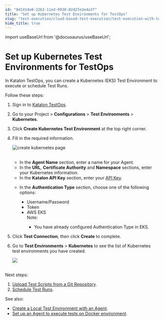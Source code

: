 ```yaml
---
id: "8d1414e0-22b2-11ed-9930-0242fe3e4a3f"
title: "Set up Kubernetes Test Environments for TestOps"
slug: "test-execution/cloud-based-test-execution/test-execution-with-testops/set-up-kubernetes-test-environments-for-testops"
hide_title: true
---
```

import useBaseUrl from '@docusaurus/useBaseUrl';


# <a id="id" class="anchor_top_offset"/><a id="ariaid-title1" class="anchor_top_offset"/>Set up Kubernetes Test Environments for TestOps

<p xmlns="http://www.w3.org/1999/xhtml" className="p">In Katalon TestOps, you can create a Kubernetes (EKS) Test   Environment to execute or schedule Test Runs.</p> 
<p xmlns="http://www.w3.org/1999/xhtml" className="p">Follow these steps:</p> 
<ol xmlns="http://www.w3.org/1999/xhtml" className="ol"><li className="li">Sign in to <a className="xref j-external-link" href="https://testops.katalon.io/login" target="_blank">Katalon       TestOps</a>.</li><li className="li">     <p className="p">Go to your Project &gt; <strong className="ph b">Configurations</strong> &gt;       <strong className="ph b">Test Environments</strong> &gt;       <strong className="ph b">Kubernetes</strong>.</p>   </li><li className="li">     <p className="p">Click <strong className="ph b">Create Kubernetes Test Environment</strong> at the       top right corner.</p>   </li><li className="li">     <p className="p">Fill in the required information.</p>     <p className="p">       <img className="image" src={useBaseUrl("https://github.com/katalon-studio/docs-images/raw/master/katalon-analytics/docs/testops-revamp-aug-aws-eks/create-kubernetes-page-2.png")} alt="create kubernetes page" /><br /><br />     </p>     <ul className="ul"><li className="li">In the <strong className="ph b">Agent Name</strong> section, enter a name for         your Agent.</li><li className="li">In the <strong className="ph b">URL</strong>, <strong className="ph b">Certificate           Authority</strong> and <strong className="ph b">Namespace</strong> sections, enter         your Kubernetes information.</li><li className="li">In the <strong className="ph b">Katalon API Key</strong> section, enter your <a className="xref j-external-link" href="https://analytics.katalon.com/user/apikey" target="_blank">API Key</a>.</li><li className="li">         <p className="p">In the <strong className="ph b">Authentication Type</strong> section, choose one           of the following options:</p>         <ul className="ul"><li className="li">Username/Password</li><li className="li">Token</li><li className="li">AWS EKS<div className="note note note_note"><span className="note__title">Note:</span>                <p className="p" /><div className="p"><ul className="ul"><li className="li"><p className="p">You have already configured Authentication Type in EKS.</p></li></ul></div>             </div></li></ul>       </li></ul></li><li className="li"><p className="p">Click <strong className="ph b">Test Connection</strong>, then click       <strong className="ph b">Create</strong> to complete.</p></li><li className="li"><p className="p">Go to <strong className="ph b">Test Environments</strong> &gt;       <strong className="ph b">Kubernetes</strong> to see the list of Kubernetes test       environments you have created.</p><p className="p">       <img className="image" src={useBaseUrl("https://github.com/katalon-studio/docs-images/raw/master/katalon-analytics/docs/testops-revamp-aug-aws-eks/kubernetes-test-environment-page-list-2.png")} /><br /><br />     </p></li></ol> 
<p xmlns="http://www.w3.org/1999/xhtml" className="p">Next steps:</p> 
<ol xmlns="http://www.w3.org/1999/xhtml" className="ol"><li className="li">     <a className="xref" href="/test-management/upload-test-scripts-from-the-git-repository">Upload       Test Scripts from a Git Repository</a>.</li><li className="li">     <a className="xref" href="/test-execution/schedule-test-execution/schedule-test-runs-in-testops">Schedule       Test Runs</a>.</li></ol> 
<p xmlns="http://www.w3.org/1999/xhtml" className="p">See also:</p> 
<ul xmlns="http://www.w3.org/1999/xhtml" className="ul"><li className="li">     <a className="xref" href="/test-execution/cloud-based-test-execution/test-execution-with-testops/local-test-environments/create-a-local-test-environment-with-an-agent">Create       a Local Test Environment with an Agent</a>.</li><li className="li">     <a className="xref" href="/test-execution/cloud-based-test-execution/test-execution-with-testops/set-up-docker-test-environments-for-testops">Set       up an Agent to execute tests on Docker environment</a>.</li></ul> 
